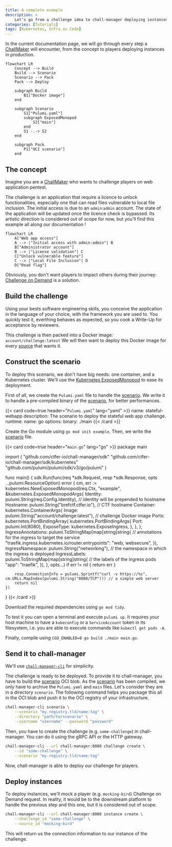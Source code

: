 ```yaml
---
title: A complete example
description: >
    Let's go from a challenge idea to chall-manager deploying instances !
categories: [Tutorials]
tags: [Kubernetes, Infra as Code]
---
```


In the current documentation page, we will go through every step a [ChallMaker](/docs/chall-manager/glossary#challmaker) will encounter, from the concept to players deploying instances in production.

```mermaid
flowchart LR
    Concept --> Build
    Build --> Scenario
    Scenario --> Pack
    Pack --> Deploy

    subgraph Build
        B1["Docker image"]
    end

    subgraph Scenario
        S1["Pulumi.yaml"]
        subgraph ExposedMonopod
            S2["main"]
        end
        S1 -.-> S2
    end

    subgraph Pack
        P1["OCI scenario"]
    end
```

## The concept

Imagine you are a [ChallMaker](/docs/chall-manager/glossary#challmaker) who wants to challenge players on web application pentest.

The challenge is an application that require a licence to unlock functionalities, especially one that can read files vulnerable to local file inclusion. The initial access is due to an `admin`:`admin` account. The state of the application will be updated once the licence check is bypassed.
Its artistic direction is considered out of scope for now, but you'll find this example all along our documentation !

```mermaid
flowchart LR
    A["Web app access"]
    A --> |"Initial access with admin:admin"| B
    B["Administrator account"]
    B --> |"License validation"| C 
    C["Unlock vulnerable feature"]
    C --> |"Local File Inclusion"| D
    D["Read flag"]
```

Obviously, you don't want players to impact others during their journey: [Challenge on Demand](/docs/chall-manager/glossary#challenge-on-demand) is a solution.

## Build the challenge

Using your bests software engineering skills, you conceive the application in the language of your choice, with the framework you are used to.
You quickly test it, everthing behaves as expected, so you cook a Write-Up for acceptance by reviewers.

This challenge is then packed into a Docker image: `account/challenge:latest`
We will then want to deploy this Docker image for every [source](/docs/chall-manager/glossary#source) that wants it.

## Construct the scenario

To deploy this scenario, we don't have big needs: one container, and a Kubernetes cluster.
We'll use the [Kubernetes ExposedMonopod](/docs/chall-manager/challmaker-guides/software-development-kit#kubernetes-exposedmonopod) to ease its deployment.

First of all, we create the `Pulumi.yaml` file to handle the [scenario](/docs/chall-manager/glossary#scenario).
We write it to handle a pre-compiled binary of the [scenario](/docs/chall-manager/glossary#scenario), for better performances.

{{< card code=true header="`Pulumi.yaml`" lang="yaml" >}}
name: stateful-webapp
description: The scenario to deploy the stateful web app challenge.
runtime:
  name: go
  options:
   binary: ./main
{{< /card >}}

Create the Go module using `go mod init example`.
Then, we write the [scenario](/docs/chall-manager/glossary#scenario) file.

{{< card code=true header="`main.go`" lang="go" >}}
package main

import (
	"github.com/ctfer-io/chall-manager/sdk"
	"github.com/ctfer-io/chall-manager/sdk/kubernetes"
	"github.com/pulumi/pulumi/sdk/v3/go/pulumi"
)

func main() {
	sdk.Run(func(req *sdk.Request, resp *sdk.Response, opts ...pulumi.ResourceOption) error {
		cm, err := kubernetes.NewExposedMonopod(req.Ctx, "example", &kubernetes.ExposedMonopodArgs{
			Identity: pulumi.String(req.Config.Identity), // identity will be prepended to hostname
			Hostname: pulumi.String("brefctf.ctfer.io"),  // CTF hostname
			Container: kubernetes.ContainerArgs{
				Image: pulumi.String("account/challenge:latest"), // challenge Docker image
				Ports: kubernetes.PortBindingArray{
					kubernetes.PortBindingArgs{
						Port:       pulumi.Int(8080),
						ExposeType: kubernetes.ExposeIngress,
					},
				},
			},
			IngressAnnotations: pulumi.ToStringMap(map[string]string{ // annotations for the ingress to target the service
				"traefik.ingress.kubernetes.io/router.entrypoints": "web, websecure",
			}),
			IngressNamespace: pulumi.String("networking"), // the namespace in which the ingress is deployed
			IngressLabels: pulumi.ToStringMap(map[string]string{ // the labels of the ingress pods
				"app": "traefik",
			}),
		}, opts...)
		if err != nil {
			return err
		}

		resp.ConnectionInfo = pulumi.Sprintf("curl -v https://%s", cm.URLs.MapIndex(pulumi.String("8080/TCP"))) // a simple web server
		return nil
	})
}
{{< /card >}}

Download the required dependencies using `go mod tidy`.

To test it you can open a terminal and execute `pulumi up`. It requires your host machine to have a `kubeconfig` or a `ServiceAccount` token in its filesystem, i.e. you are able to execute commands like `kubectl get pods -A`.

Finally, compile using `CGO_ENABLED=0 go build ./main main.go`.

## Send it to chall-manager

We'll use [`chall-manager-cli`](https://github.com/ctfer-io/chall-manager/blob/main/cmd/chall-manager-cli) for simplicity.

The challenge is ready to be deployed. To provide it to chall-manager, you have to build the [scenario](/docs/chall-manager/glossary#scenario) OCI blob.
As the [scenario](/docs/chall-manager/glossary#scenario) has been compiled, we only have to archive the `Pulumi.yaml` and `main` files. Let's consider they are in a directory `scenario`.
The following command helps you package this all in the OCI blob and push it to the OCI registry of your infrastructure.

```bash
chall-manager-cli scenario \
	--scenario "my.registry.tld/name:tag" \
	--directory "path/to/scenario" \
	--username "username" --password "password"
```

Then, you have to create the challenge (e.g. `some-challenge`) in chall-manager. You can do it using the gRPC API or the HTTP gateway.

```bash
chall-manager-cli --url chall-manager:8080 challenge create \
    --id "some-challenge" \
    --scenario "my.registry.tld/name:tag"
```

Now, chall-manager is able to deploy our challenge for players.

## Deploy instances

To deploy instances, we'll mock a player (e.g. `mocking-bird`) Challenge on Demand request.
In reality, it would be to the downstream platform to handle the previous step and this one, but it is considered out of scope.

```bash
chall-manager-cli --url chall-manager:8080 instance create \
    --challenge_id "some-challenge" \
    --source_id "mocking-bird"
```

This will return us the connection information to our instance of the challenge.
